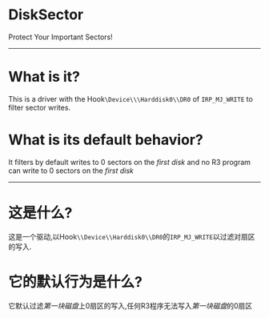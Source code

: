 # DiskSector
Protect Your Important Sectors!

------------------------------------------
# What is it?
This is a driver with the Hook`\Device\\\Harddisk0\\DR0` of `IRP_MJ_WRITE` to filter sector writes.

# What is its default behavior?
It filters by default writes to 0 sectors on the *first disk* and no R3 program can write to 0 sectors on the *first disk*

------------------------------------------
# 这是什么?
这是一个驱动,以Hook`\\Device\\Harddisk0\\DR0`的`IRP_MJ_WRITE`以过滤对扇区的写入.

# 它的默认行为是什么?
它默认过滤*第一块磁盘*上0扇区的写入,任何R3程序无法写入*第一块磁盘*的0扇区
